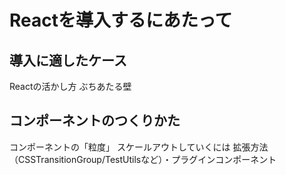 # Reactを導入するにあたって

## 導入に適したケース

Reactの活かし方
ぶちあたる壁

## コンポーネントのつくりかた

コンポーネントの「粒度」
スケールアウトしていくには
拡張方法（CSSTransitionGroup/TestUtilsなど）・プラグインコンポーネント
